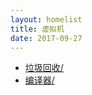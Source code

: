 ```yaml
---
layout: homelist
title: 虚拟机
date: 2017-09-27
---
```


* [垃圾回收/](/home/hotspot/gc/?%E8%99%9A%E6%8B%9F%E6%9C%BA%2C%E5%9E%83%E5%9C%BE%E5%9B%9E%E6%94%B6)
* [编译器/](/home/hotspot/compiler/?%E8%99%9A%E6%8B%9F%E6%9C%BA%2C%E7%BC%96%E8%AF%91%E5%99%A8)
